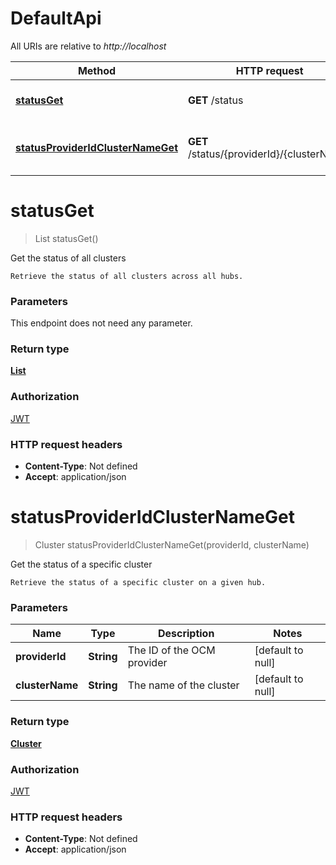 # DefaultApi

All URIs are relative to _http://localhost_

| Method                                                                             | HTTP request                               | Description                          |
| ---------------------------------------------------------------------------------- | ------------------------------------------ | ------------------------------------ |
| [**statusGet**](DefaultApi.md#statusGet)                                           | **GET** /status                            | Get the status of all clusters       |
| [**statusProviderIdClusterNameGet**](DefaultApi.md#statusProviderIdClusterNameGet) | **GET** /status/{providerId}/{clusterName} | Get the status of a specific cluster |

<a name="statusGet"></a>

# **statusGet**

> List statusGet()

Get the status of all clusters

    Retrieve the status of all clusters across all hubs.

### Parameters

This endpoint does not need any parameter.

### Return type

[**List**](../Models/ClusterOverview.md)

### Authorization

[JWT](../README.md#JWT)

### HTTP request headers

- **Content-Type**: Not defined
- **Accept**: application/json

<a name="statusProviderIdClusterNameGet"></a>

# **statusProviderIdClusterNameGet**

> Cluster statusProviderIdClusterNameGet(providerId, clusterName)

Get the status of a specific cluster

    Retrieve the status of a specific cluster on a given hub.

### Parameters

| Name            | Type       | Description                | Notes             |
| --------------- | ---------- | -------------------------- | ----------------- |
| **providerId**  | **String** | The ID of the OCM provider | [default to null] |
| **clusterName** | **String** | The name of the cluster    | [default to null] |

### Return type

[**Cluster**](../Models/Cluster.md)

### Authorization

[JWT](../README.md#JWT)

### HTTP request headers

- **Content-Type**: Not defined
- **Accept**: application/json
